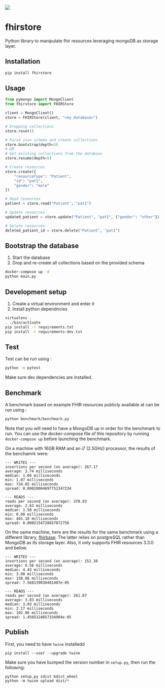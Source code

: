 ![](https://github.com/arkhn/pyfhirstore/workflows/fhirstore/badge.svg)


# fhirstore
Python library to manipulate fhir resources leveraging mongoDB as storage layer.

## Installation

```bash
pip install fhirstore
```

## Usage

```python
from pymongo import MongoClient
from fhirstore import FHIRStore

client = MongoClient()
store = FHIRStore(client, "<my_database>")

# Dropping collections
store.reset()

# Parse json schema and create collections
store.bootstrap(depth=5)
# OR
# Get existing collections from the database
store.resume(depth=5)

# Create resources
store.create({
    "resourceType": "Patient",
    "id": "pat1",
    "gender": "male"
})

# Read resources
patient = store.read("Patient", "pat1")

# Update resources
updated_patient = store.update("Patient", "pat1", {"gender": "other"})

# Delete resources
deleted_patient_id = store.delete("Patient", "pat1")
```

## Bootstrap the database

1. Start the database
2. Drop and re-create all collections based on the provided schema

```bash
docker-compose up -d
python main.py
```

## Development setup

1. Create a virtual environment and enter it
2. Install python dependncies
   
```bash
virtualenv . 
. ./bin/activate
pip install -r requirements.txt
pip install -r requirements-dev.txt
```

## Test
Test can be run using :
```bash
python -m pytest
```
Make sure dev dependencies are installed.

## Benchmark
A benchmark based on example FHIR resources publicly available at can be run using :
```bash
python benchmark/benchmark.py
```
Note that you will need to have a MongoDB up in order for the benchmark to run. You can use the docker-compose file of this repository by running `docker-compose up` before launching the benchmark.

On a machine with 16GB RAM and an i7 (2.5GHz) processor, the results of the benchamrk were:
```
--- WRITES ---
insertions per second (on average): 267.17
average: 3.74 milliseconds
median: 1.66 milliseconds
min: 1.07 milliseconds
max: 724.65 milliseconds
spread: 0.00028004697751347234

--- READS ---
reads per second (on average): 378.93
average: 2.63 milliseconds
median: 1.50 milliseconds
min: 0.88 milliseconds
max: 481.18 milliseconds
spread: 0.0002154728657872756
```

On the same machine, here are the results for the same benchmark using a different library, [fhirbase](https://github.com/fhirbase/fhirbase.py). The latter relies on postgreSQL rather than MongoDB as its storage layer. Also, it only supports FHIR resources 3.3.0 and below.
```
--- WRITES ---
insertions per second (on average): 152.38
average: 6.56 milliseconds
median: 4.43 milliseconds
min: 3.08 milliseconds
max: 158.88 milliseconds
spread: 7.568139030481407e-05

--- READS ---
reads per second (on average): 261.07
average: 3.83 milliseconds
median: 3.03 milliseconds
min: 2.17 milliseconds
max: 102.06 milliseconds
spread: 1.4565324857334904e-05
```

## Publish

First, you need to have `twine` installedd
```
pip install --user --upgrade twine
```

Make sure you have bumped the version number in `setup.py`, then run the following:
```
python setup.py sdist bdist_wheel
python -m twine upload dist/*
```
